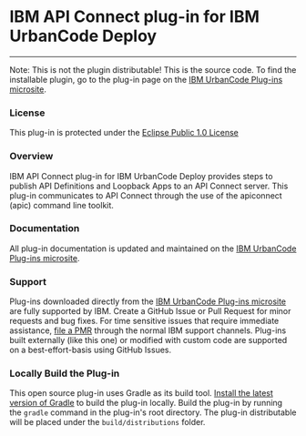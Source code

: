 # IBM API Connect plug-in for IBM UrbanCode Deploy
---
Note: This is not the plugin distributable! This is the source code. To find the installable plugin, go to the plug-in page on the [IBM UrbanCode Plug-ins microsite](https://urbancode.github.io/IBM-UCx-PLUGIN-DOCS/UCD).

### License
This plug-in is protected under the [Eclipse Public 1.0 License](http://www.eclipse.org/legal/epl-v10.html)

### Overview
IBM API Connect plug-in for IBM UrbanCode Deploy provides steps to publish API Definitions and Loopback Apps to an API Connect server. This plug-in communicates to API Connect through the use of the apiconnect (apic) command line toolkit.

### Documentation
All plug-in documentation is updated and maintained on the [IBM UrbanCode Plug-ins microsite](https://urbancode.github.io/IBM-UCx-PLUGIN-DOCS/UCD/apiconnect/).

### Support
Plug-ins downloaded directly from the [IBM UrbanCode Plug-ins microsite](https://urbancode.github.io/IBM-UCx-PLUGIN-DOCS/UCD/) are fully supported by IBM. Create a GitHub Issue or Pull Request for minor requests and bug fixes. For time sensitive issues that require immediate assistance, [file a PMR](https://www-947.ibm.com/support/servicerequest/newServiceRequest.action) through the normal IBM support channels. Plug-ins built externally (like this one) or modified with custom code are supported on a best-effort-basis using GitHub Issues.

### Locally Build the Plug-in
This open source plug-in uses Gradle as its build tool. [Install the latest version of Gradle](https://gradle.org/install) to build the plug-in locally. Build the plug-in by running the `gradle` command in the plug-in's root directory. The plug-in distributable will be placed under the `build/distributions` folder.
